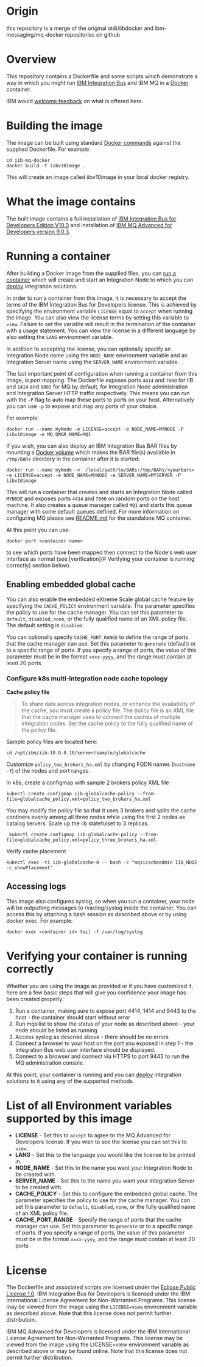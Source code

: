 # Origin

this repository is a merge of the original ot4i/iibdocker and ibm-messaging/mq-docker repositories on github

# Overview

This repository contains a Dockerfile and some scripts which demonstrate a way in which you might run [IBM Integration Bus](http://www-03.ibm.com/software/products/en/ibm-integration-bus) and IBM MQ in a [Docker](https://www.docker.com/whatisdocker/) container.

IBM would [welcome feedback](#issues-and-contributions) on what is offered here.

# Building the image

The image can be built using standard [Docker commands](https://docs.docker.com/userguide/dockerimages/) against the supplied Dockerfile.  For example:

~~~
cd iib-mq-docker
docker build -t iibv10image .
~~~

This will create an image called iibv10image in your local docker registry.

# What the image contains

The built image contains a full installation of [IBM Integration Bus for Developers Edition V10.0](https://ibm.biz/iibdevedn) and installation of [IBM MQ Advanced for Developers version 9.0.3]().

# Running a container

After building a Docker image from the supplied files, you can [run a container](https://docs.docker.com/userguide/usingdocker/) which will create and start an Integration Node to which you can [deploy](http://www-01.ibm.com/support/knowledgecenter/SSMKHH_10.0.0/com.ibm.etools.mft.doc/af03890_.htm) integration solutions.

In order to run a container from this image, it is necessary to accept the terms of the IBM Integration Bus for Developers license.  This is achieved by specifying the environment variable `LICENSE` equal to `accept` when running the image.  You can also view the license terms by setting this variable to `view`. Failure to set the variable will result in the termination of the container with a usage statement.  You can view the license in a different language by also setting the `LANG` environment variable.

In addition to accepting the license, you can optionally specify an Integration Node name using the `NODE_NAME` environment variable and an Integration Server name using the `SERVER_NAME` environment variable.

The last important point of configuration when running a container from this image, is port mapping.  The Dockerfile exposes ports `4414` and `7800` for IIB and `1414` and `9883` for MQ by default, for Integration Node administration and Integration Server HTTP traffic respectively.  This means you can run with the `-P` flag to auto map these ports to ports on your host.  Alternatively you can use `-p` to expose and map any ports of your choice.

For example:

~~~
docker run --name myNode -e LICENSE=accept -e NODE_NAME=MYNODE -P iibv10image -e MQ_QMGR_NAME=MQ1
~~~

If you wish, you can also deploy an IBM Integration Bus BAR files by mounting  a [Docker volume](https://docs.docker.com/engine/admin/volumes/volumes/) which makes the BAR file(s) available in `/tmp/BARs` directory in the container after it is started:
~~~
docker run --name myNode -v  /local/path/to/BARs:/tmp/BARs/<yourbars> -e LICENSE=accept -e NODE_NAME=MYNODE -e SERVER_NAME=MYSERVER -P iibv10image 
~~~

This will run a container that creates and starts an Integration Node called `MYNODE` and exposes ports `4414` and `7800` on random ports on the host machine. It also creates a queue manager called `MQ1` and starts this queue manager with some default queues defined.
For more information on configuring MQ please see [README.md](https://github.com/ibm-messaging/mq-docker/blob/master/README.md) for the standalone MQ container.

At this point you can use:
~~~
docker port <container name>
~~~

to see which ports have been mapped then connect to the Node's web user interface as normal (see [verification](# Verifying your container is running correctly) section below).

## Enabling embedded global cache
You can also enable the embedded eXtreme Scale global cache feature by specifying the `CACHE_POLICY` environment variable. The parameter specifies the policy to use for the cache manager. You can set this parameter to `default`, `disabled`, `none`, or the fully qualified name of an XML policy file. The default setting is `disabled`.

You can optionally specify `CACHE_PORT_RANGE` to define the range of ports that the cache manager can use. Set this parameter to `generate` (default) or to a specific range of ports. If you specify a range of ports, the value of this parameter must be in the format `xxxx-yyyy`, and the range must contain at least 20 ports

### Configure k8s multi-integration node cache topology

**Cache policy file**

> To share data across integration nodes, or enhance the availability of the cache, you must create a policy file. The policy file is an XML file that the cache manager uses to connect the caches of multiple integration nodes. Set the cache policy to the fully qualified name of the policy file.

Sample policy files are located here:

    cd /opt/ibm/iib-10.0.0.10/server/sample/globalcache

Customize `policy_two_brokers_ha.xml` by changing FQDN names (`hostname -f`) of the nodes and port ranges.

In k8s, create a configmap with sample 2 brokers policy XML file

    kubectl create configmap iib-globalcache-policy --from-file=globalcache_policy.xml=policy_two_brokers_ha.xml

You may modify the policy file so that it uses 3 brokers and splits the cache continers evenly among all three nodes while using the first 2 nodes as catalog servers. Scale up the iib statefulset to 3 replicas.

     kubectl create configmap iib-globalcache-policy --from-file=globalcache_policy.xml=policy_three_brokers_ha.xml

Verify cache placement

    kubectl exec -ti iib-globalcache-0 -- bash -c "mqsicacheadmin IIB_NODE -c showPlacement"

## Accessing logs

This image also configures syslog, so when you run a container, your node will be outputting messages to /var/log/syslog inside the container.  You can access this by attaching a bash session as described above or by using docker exec.  For example:

~~~
docker exec <container id> tail -f /var/log/syslog
~~~

# Verifying your container is running correctly

Whether you are using the image as provided or if you have customized it, here are a few basic steps that will give you confidence your image has been created properly:

1. Run a container, making sure to expose port 4414, 1414 and 9443 to the host - the container should start without error
2. Run mqsilist to show the status of your node as described above - your node should be listed as running
3. Access syslog as descried above - there should be no errors
4. Connect a browser to your host on the port you exposed in step 1 - the Integration Bus web user interface should be displayed.
5. Connect to a browser and connect via HTTPS to port 9443 to run the MQ administration console.

At this point, your container is running and you can [deploy](http://www-01.ibm.com/support/knowledgecenter/SSMKHH_10.0.0/com.ibm.etools.mft.doc/af03890_.htm) integration solutions to it using any of the supported methods.

# List of all Environment variables supported by this image

* **LICENSE** - Set this to `accept` to agree to the MQ Advanced for Developers license. If you wish to see the license you can set this to `view`.
* **LANG** - Set this to the language you would like the license to be printed in.
* **NODE_NAME** - Set this to the name you want your Integration Node to be created with.
* **SERVER_NAME** - Set this to the name you want your Integration Server to be created with.
* **CACHE_POLICY** - Set this to configure the embedded global cache. The parameter specifies the policy to use for the cache manager. You can set this parameter to `default`, `disabled`, `none`, or the fully qualified name of an XML policy file. 
* **CACHE_PORT_RANGE** - Specify the range of ports that the cache manager can use. Set this parameter to `generate` or to a specific range of ports. If you specify a range of ports, the value of this parameter must be in the format `xxxx-yyyy`, and the range must contain at least 20 ports

# License

The Dockerfile and associated scripts are licensed under the [Eclipse Public License 1.0](./LICENSE). IBM Integration Bus for Developers is licensed under the IBM International License Agreement for Non-Warranted Programs. This license may be viewed from the image using the `LICENSE=view` environment variable as described above. Note that this license does not permit further distribution.


IBM MQ Advanced for Developers is licensed under the IBM International License Agreement for Non-Warranted Programs. This license may be viewed from the image using the LICENSE=view environment variable as described above or may be found online. Note that this license does not permit further distribution.
